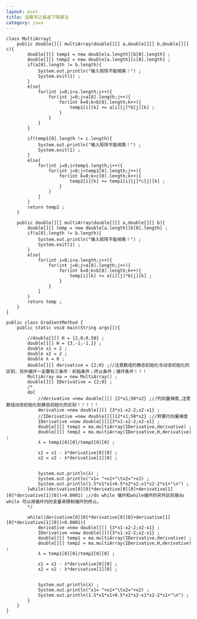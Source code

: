 ```yaml
---
layout: post
title: 运筹学之最速下降算法
category: java
---
```


	class MultiArray{
		public double[][] multiArray(double[][] a,double[][] b,double[][] c){
			double[][] temp1 = new double[a.length][b[0].length] ;
			double[][] temp2 = new double[a.length][c[0].length] ;
			if(a[0].length != b.length){
				System.out.println("输入矩阵不能相乘！") ;
				System.exit(1) ;
			}
			else{
				for(int i=0;i<a.length;i++){
					for(int j=0;j<a[0].length;j++){
						for(int k=0;k<b[0].length;k++){
							temp1[i][k] += a[i][j]*b[j][k] ;
						}
					}
				}
			}
			
			if(temp1[0].length != c.length){
				System.out.println("输入矩阵不能相乘！") ;
				System.exit(1) ;
			}
			else{
				for(int i=0;i<temp1.length;i++){
					for(int j=0;j<temp1[0].length;j++){
						for(int k=0;k<c[0].length;k++){
							temp2[i][k] += temp1[i][j]*c[j][k] ;
						}
					}
				}
			}
			return temp2 ;
		}
		
		public double[][] multiArray(double[][] a,double[][] b){
			double[][] temp = new double[a.length][b[0].length] ;
			if(a[0].length != b.length){
				System.out.println("输入矩阵不能相乘！") ;
				System.exit(1) ;
			}
			else{
				for(int i=0;i<a.length;i++){
					for(int j=0;j<a[0].length;j++){
						for(int k=0;k<b[0].length;k++){
							temp[i][k] += a[i][j]*b[j][k] ;
						}
					}
				}
			}
			return temp ;
		}
	}

	public class GradientMethod {
		public static void main(String args[]){
		
			//double[][] H = {2,0;0,50} ;
			double[][] H = {3,-1;-1,1} ;
			double x1 = 2 ;
			double x2 = 2 ;
			double λ = 0 ;
			double[][] derivative = {2;0} ;//注意数组的静态初始化与动态初始化的区别，另外循环一定要有三条件：初始条件；终止条件；循环条件！！！
			MultiArray ma = new MultiArray() ;
			double[][] IDerivative = {2;0} ;
			/*
			do{
				//derivative =new double[][] {2*x1;50*x2} ;//列向量梯度,注意数组动态初始化和静态初始化的区别！！！！！
				derivative =new double[][] {3*x1-x2-2;x2-x1} ;
				//IDerivative =new double[][]{2*x1;50*x2} ;//转置行向量梯度
				IDerivative =new double[][]{3*x1-x2-2;x2-x1} ;
				double[][] temp1 = ma.multiArray(IDerivative,derivative) ;
				double[][] temp2 = ma.multiArray(IDerivative,H,derivative) ;
				λ = temp1[0][0]/temp2[0][0] ;
				
				x1 = x1 - λ*derivative[0][0] ;
				x2 = x2 - λ*derivative[1][0] ;
				
				
				System.out.println(λ) ;
				System.out.println("x1= "+x1+"\tx2="+x2) ;
				System.out.println(1.5*x1*x1+0.5*x2*x2-x1*x2-2*x1+"\n") ;
			}while((derivative[0][0]*derivative[0][0]+derivative[1][0]*derivative[1][0])>0.0001) ;//do while 循环和while循环的另外区别是do while 可以用循环内的变量来限制循环的终止。
			*/
			
			while((derivative[0][0]*derivative[0][0]+derivative[1][0]*derivative[1][0])>0.0001){
				derivative =new double[][] {3*x1-x2-2;x2-x1} ;
				IDerivative =new double[][]{3*x1-x2-2;x2-x1} ;
				double[][] temp1 = ma.multiArray(IDerivative,derivative) ;
				double[][] temp2 = ma.multiArray(IDerivative,H,derivative) ;
				λ = temp1[0][0]/temp2[0][0] ;
				
				x1 = x1 - λ*derivative[0][0] ;
				x2 = x2 - λ*derivative[1][0] ;
				
				
				System.out.println(λ) ;
				System.out.println("x1= "+x1+"\tx2="+x2) ;
				System.out.println(1.5*x1*x1+0.5*x2*x2-x1*x2-2*x1+"\n") ;
			}
		}
	}	

